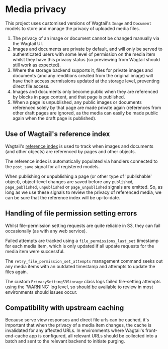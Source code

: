# Media privacy

This project uses customised versions of Wagtail's `Image` and `Document` models to store and manage the
privacy of uploaded media files.

1. The privacy of an image or document cannot be changed manually via the Wagtail UI.
2. Images and documents are private by default, and will only be served to authenticated users with some level of permission on the media item whilst they have this privacy status (so previewing from Wagtail should still work as expected).
3. Where the storage backend supports it, files for private images and documents (and any renditions created from the original image) will have their access permissions updated at the storage level, preventing direct file access.
4. Images and documents only become public when they are referenced by blocks in page content, and that page is published.
5. When a page is unpublished, any public images or documents referenced solely by that page are made private again (references from other draft pages are ignored, as the media can easily be made public again when the draft page is published).

## Use of Wagtail's reference index

Wagtail's [reference index](https://docs.wagtail.org/en/stable/advanced_topics/reference_index.html) is used to track when images and documents (and other objects) are referenced by pages and other objects.

The reference index is automatically populated via handlers connected to the `post_save` signal for all registered models.

When publishing or unpublishing a page (or other type of 'publishable' object), object-level changes are saved before any `published`, `page_published`, `unpublished` or `page_unpublished` signals are emitted. So, as long as we use these signals to review the privacy
of referenced media, we can be sure that the reference index will be up-to-date.

## Handling of file permission setting errors

Whilst file-permission setting requests are quite reliable in S3, they can fail occasionally (as with any web service).

Failed attempts are tracked using a `file_permissions_last_set` timestamp for each media item, which is only updated if all update requests for the media item were successful.

The `retry_file_permission_set_attempts` management command seeks out any media items with an outdated timestamp and attempts to update the files again.

The custom `PrivacySettingS3Storage` class logs failed file-setting attempts using the 'WARNING' log level, so should be available to review in most environments should issues occur.

## Compatibility with upstream caching

Because serve view responses and direct file urls can be cached, it's important that when the privacy of a media item changes, the cache
is invalidated for any affected URLs. In environments where Wagtail's front-end-cache app is configured, all relevant URLs should be collected into a batch and sent to the relevant backend to initiate purging.
